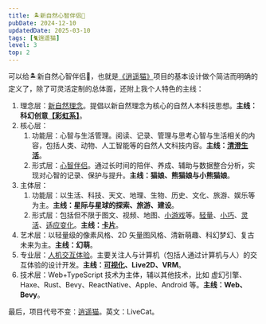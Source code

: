 ```yaml
---
title: 🏝新自然心智伴侣🧚
pubDate: 2024-12-10
updatedDate: 2025-03-10
tags: [🐈逍遥猫]
level: 3
top: 2
---
```


可以给🏝新自然心智伴侣🧚，也就是[《逍遥猫》](/lab/filter/all-🐈逍遥猫)项目的基本设计做个简洁而明确的定义了，除了可灵活定制的总体面，还附上我个人特色的主线：

1. 理念层：[新自然理念](/xyy/filter/all-🏝新自然)。提倡以新自然理念为核心的自然人本科技思想。**主线：科幻创意[【彩虹系】](/lab/20240715a-start-rainbow-system)**。
2. 核心层：
    1. 功能层：心智与生活管理。阅读、记录、管理与思考心智与生活相关的内容，包括人类、动物、人工智能等的自然人文科技内容。**主线：[清澄生活](/lab/20250306-clear-life)**。
    2. 形式层：[心智伴侣](/lab/filter/all-🐈逍遥猫)。通过长时间的陪伴、养成、辅助与数据整合分析，实现对心智的记录、保护与提升。**主线：猫娘、熊猫娘与小熊猫娘**。
3. 主体层：
    1. 功能层：以生活、科技、天文、地理、生物、历史、文化、旅游、娱乐等为主。**主线：星际与星球的探索、旅游、建设**。
    2. 形式层：包括但不限于图文、视频、地图、[小游戏](/lab/filter/all-🎮游戏)等。[轻量](/lab/20241017-lightweight-software)、[小巧](/lab/20240920-action-page)、[灵活](/lab/20250222-live-soft)、[适应变化](/lab/20250119-change-oriented)。**主线：[卡片](/lab/20240625-card-ui/)**。
4. 艺术层：以轻量级的像素风格、2D 矢量图风格、清新萌趣、科幻梦幻、复古未来为主。**主线：幻萌**。
5. 专业层：[人机交互体验](/lab/filter/all-💓体验)。主要关注人与计算机（包括人通过计算机与人）的交互体验的设计开发。**主线：[可视化](/lab/20250309-vis-as-tech-anchor)、Live2D、VRM**。
6. 技术层：Web+TypeScript 技术为主体，辅以其他技术，比如 虚幻引擎、Haxe、Rust、Bevy、ReactNative、Apple、Android 等。**主线：Web、Bevy**。

最后，项目代号不变：[逍遥猫](/lab/filter/all-🐈逍遥猫)。英文：LiveCat。

